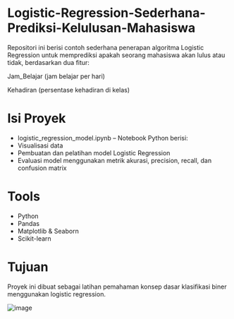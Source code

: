 # Logistic-Regression-Sederhana-Prediksi-Kelulusan-Mahasiswa
Repositori ini berisi contoh sederhana penerapan algoritma Logistic Regression untuk memprediksi apakah seorang mahasiswa akan lulus atau tidak, berdasarkan dua fitur:

Jam_Belajar (jam belajar per hari)

Kehadiran (persentase kehadiran di kelas)

# Isi Proyek
* logistic_regression_model.ipynb – Notebook Python berisi:
* Visualisasi data
* Pembuatan dan pelatihan model Logistic Regression
* Evaluasi model menggunakan metrik akurasi, precision, recall, dan confusion matrix

# Tools
* Python
* Pandas
* Matplotlib & Seaborn
* Scikit-learn

# Tujuan
Proyek ini dibuat sebagai latihan pemahaman konsep dasar klasifikasi biner menggunakan logistic regression.

![image](https://github.com/user-attachments/assets/865ad39a-debd-4e9d-8889-f53f01b3dbe5)
